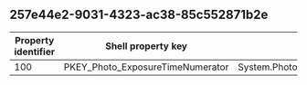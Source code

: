 ## 257e44e2-9031-4323-ac38-85c552871b2e

Property identifier | Shell property key | Shell name | Alias
--- | --- | --- | ---
100 | PKEY_Photo_ExposureTimeNumerator | System.Photo.ExposureTimeNumerator | 

